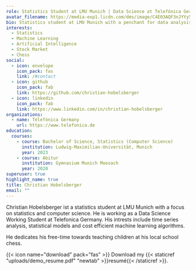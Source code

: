 ```yaml
---
role: Statistics Student at LMU Munich | Data Science at Telefónica Germany
avatar_filename: https://media-exp1.licdn.com/dms/image/C4E03AQF3nJYYy5HpGA/profile-displayphoto-shrink_400_400/0/1618413809642?e=1646265600&v=beta&t=FppEK0_iLCbRYqjWidST0_kRdFezgfSmMPs6N4Eoows
bio: Statistics student at LMU Munich with a penchant for data analysis and chess!
interests:
  - Statistics
  - Machine Learning
  - Artificial Intelligence
  - Stock Market
  - Chess
social:
  - icon: envelope
    icon_pack: fas
    link: /#contact
  - icon: github
    icon_pack: fab
    link: https://github.com/christian-hobelsberger
  - icon: linkedin
    icon_pack: fab
    link: https://www.linkedin.com/in/christian-hobelsberger
organizations:
  - name: Telefónica Germany
    url: https://www.telefonica.de
education:
  courses:
    - course: Bachelor of Science, Statistics (Computer Science)
      institution: Ludwig-Maximilian-Universität, Munich
      year: 2023
    - course: Abitur
      institution: Gymnasium Munich Moosach
      year: 2020
superuser: true
highlight_name: true
title: Christian Hobelsberger
email: ""
---
```

Christian Hobelsberger ist a statistics student at LMU Munich with a focus on statistics and computer science. He is working as a Data Science Working Student at Telefonica Germany. His intrests include time series analysis, statistical models and cost efficient machine learning algorithms.

He dedicates his free-time towards teaching children at his local school chess.

{{< icon name="download" pack="fas" >}} Download my {{< staticref "uploads/demo_resume.pdf" "newtab" >}}resumé{{< /staticref >}}.